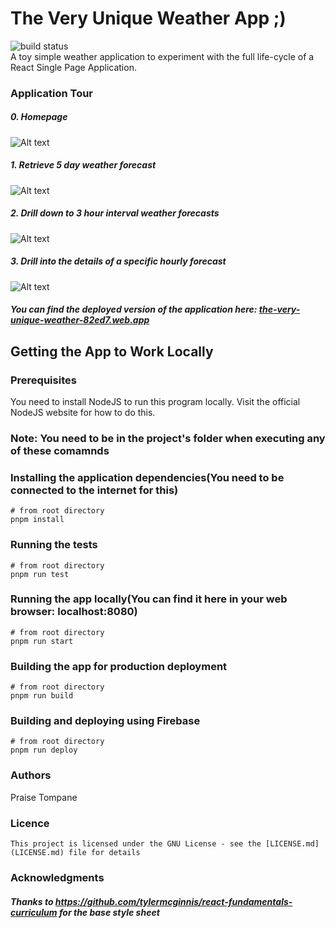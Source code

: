 # The Very Unique Weather App ;)
![build status](https://github.com/enterprisebusinessapplications/the_very_unique_weather_app/actions/workflows/the_very_unique_weather_app_merge.yml/badge.svg) <br>
A toy simple weather application to experiment with the full life-cycle of a React Single Page Application.

### Application Tour

##### 0. Homepage
![Alt text](/previewimages/homepage.png?raw=true "Optional Title")

##### 1. Retrieve 5 day weather forecast

![Alt text](/previewimages/fivedayweather.png?raw=true "Optional Title")

##### 2. Drill down to 3 hour interval weather forecasts
![Alt text](/previewimages/hourlyweather.png?raw=true "Optional Title")

##### 3. Drill into the details of a specific hourly forecast
![Alt text](/previewimages/detailedweather.png?raw=true "Optional Title")

##### You can find the deployed version of the application here: [the-very-unique-weather-82ed7.web.app](https://the-very-unique-weather-82ed7.web.app)

## Getting the App to Work Locally
### Prerequisites
You need to install NodeJS to run this program locally. Visit the official NodeJS website for how to do this.

### Note: You need to be in the project's folder when executing any of these comamnds

### Installing the application dependencies(You need to be connected to the internet for this)

```shell
# from root directory
pnpm install
```

### Running the tests
```shell
# from root directory
pnpm run test
```

### Running the app locally(You can  find it here in your web browser: localhost:8080)

```shell
# from root directory
pnpm run start
```

### Building the app for production deployment
```shell
# from root directory
pnpm run build
```

### Building and deploying using Firebase
```shell
# from root directory
pnpm run deploy
```
### Authors
   Praise Tompane

### Licence
    This project is licensed under the GNU License - see the [LICENSE.md](LICENSE.md) file for details

### Acknowledgments

##### Thanks to https://github.com/tylermcginnis/react-fundamentals-curriculum for the base style sheet

